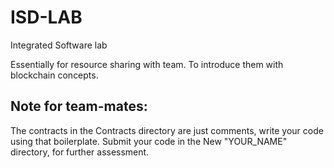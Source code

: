 # ISD-LAB
Integrated Software lab

Essentially for resource sharing with team. To introduce them with blockchain concepts.

## Note for team-mates:

The contracts in the Contracts directory are just comments, write your code using that boilerplate.
Submit your code in the New "YOUR_NAME" directory, for further assessment.  
